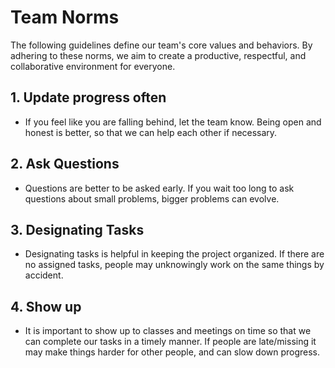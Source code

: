 # Team Norms

The following guidelines define our team's core values and behaviors. By adhering to these norms, we aim to create a productive, respectful, and collaborative environment for everyone.

## 1. Update progress often

- If you feel like you are falling behind, let the team know. Being open and honest is better, so that we can help each other if necessary.

## 2. Ask Questions

- Questions are better to be asked early. If you wait too long to ask questions about small problems, bigger problems can evolve.

## 3. Designating Tasks

- Designating tasks is helpful in keeping the project organized. If there are no assigned tasks, people may unknowingly work on the same things by accident.

## 4. Show up

- It is important to show up to classes and meetings on time so that we can complete our tasks in a timely manner. If people are late/missing it may make things harder for other people, and can slow down progress.


